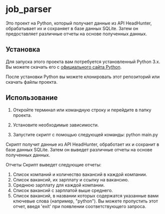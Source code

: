 # job_parser

Это проект на Python, который получает данные из API HeadHunter, обрабатывает их и сохраняет в базе данных SQLite. Затем он предоставляет различные отчеты на основе полученных данных.

## Установка

Для запуска этого проекта вам потребуется установленный Python 3.x. Вы можете скачать его с [официального сайта Python](https://www.python.org/downloads/).

После установки Python вы можете клонировать этот репозиторий или скачать файлы проекта.

## Использование

1. Откройте терминал или командную строку и перейдите в папку проекта.

2. Установите необходимые зависимости.

3. Запустите скрипт с помощью следующей команды:
python main.py

Скрипт получит данные из API HeadHunter, обработает их и сохранит в базе данных SQLite. Затем он выведет различные отчеты на основе полученных данных.


Отчеты
Скрипт выведет следующие отчеты:

1. Список компаний и количество вакансий в каждой компании.
2. Список вакансий, их зарплату и ссылку на вакансию.
3. Среднюю зарплату для каждой компании.
4. Список вакансий с зарплатой выше среднего.
5. Список вакансий, в названии которых содержатся указанные вами ключевые слова (например, "python"). Вы можете пропустить этот отчет, введя 'exit' при появлении соответствующего запроса.
